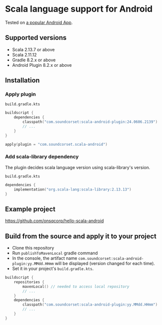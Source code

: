 # Scala language support for Android

Tested on [a popular Android App](https://play.google.com/store/apps/details?id=com.soundcorset.client.android).

## Supported versions

* Scala 2.13.7 or above
* Scala 2.11.12
* Gradle 8.2.x or above
* Android Plugin 8.2.x or above

## Installation

### Apply plugin

`build.gradle.kts`
```kotlin
buildscript {
    dependencies {
        classpath("com.soundcorset:scala-android-plugin:24.0606.2139")
        // ...
    }
}

apply(plugin = "com.soundcorset.scala-android")
```

### Add scala-library dependency

The plugin decides scala language version using scala-library's version.

`build.gradle.kts`
```kotlin
dependencies {
    implementation("org.scala-lang:scala-library:2.13.13")
}
```

## Example project

https://github.com/onsqcorp/hello-scala-android

## Build from the source and apply it to your project

 * Clone this repository
 * Run `publishToMavenLocal` gradle command
 * In the console, the artifact name `com.soundcorset:scala-android-plugin:yy.MMdd.HHmm` will be displayed (version changed for each time).
 * Set it in your project's `build.gradle.kts`. 
```kotlin
buildscript {
    repositories {
        mavenLocal() // needed to access local repository
        // ...
    }
    dependencies {
        classpath("com.soundcorset:scala-android-plugin:yy.MMdd.HHmm")
        // ...
    }
}
```
